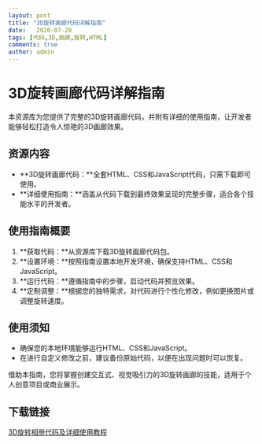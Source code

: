 ```yaml
---
layout: post
title: "3D旋转画廊代码详解指南"
date:   2020-07-20
tags: [代码,3D,画廊,旋转,HTML]
comments: true
author: admin
---
```

# 3D旋转画廊代码详解指南

本资源库为您提供了完整的3D旋转画廊代码，并附有详细的使用指南，让开发者能够轻松打造令人惊艳的3D画廊效果。

## 资源内容

- **3D旋转画廊代码：**全套HTML、CSS和JavaScript代码，只需下载即可使用。
- **详细使用指南：**涵盖从代码下载到最终效果呈现的完整步骤，适合各个技能水平的开发者。

## 使用指南概要

1. **获取代码：**从资源库下载3D旋转画廊代码包。
2. **设置环境：**按照指南设置本地开发环境，确保支持HTML、CSS和JavaScript。
3. **运行代码：**遵循指南中的步骤，启动代码并预览效果。
4. **定制调整：**根据您的独特需求，对代码进行个性化修改，例如更换图片或调整旋转速度。

## 使用须知

- 确保您的本地环境能够运行HTML、CSS和JavaScript。
- 在进行自定义修改之前，建议备份原始代码，以便在出现问题时可以恢复。

借助本指南，您将掌握创建交互式、视觉吸引力的3D旋转画廊的技能，适用于个人创意项目或商业展示。

## 下载链接

[3D旋转相册代码及详细使用教程](https://pan.quark.cn/s/52506fcf1309)